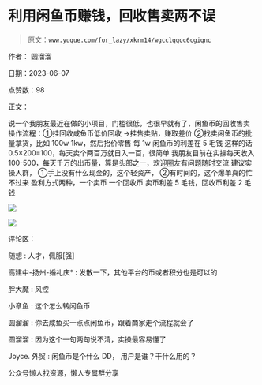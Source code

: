 # 利用闲鱼币赚钱，回收售卖两不误

> 原文：[`www.yuque.com/for_lazy/xkrm14/wgcclqqoc6cgiqnc`](https://www.yuque.com/for_lazy/xkrm14/wgcclqqoc6cgiqnc)



作者： 圆溜溜



日期：2023-06-07



点赞数：98



正文：



说一个我朋友最近在做的小项目，门槛很低，也很早就有了，闲鱼币的回收售卖 操作流程：①挂回收咸鱼币低价回收 →挂售卖贴，赚取差价 ②找卖闲鱼币的批量拿货，比如 100w 1kw，然后抬价零售 每 1w 闲鱼币的利差在 5 毛钱 这样的话 0.5×200=100，每天卖个两百万就日入一百，很简单 我朋友目前在实操每天收入 100-500，每天千万的出币量，算是头部之一，欢迎圈友有问题随时交流 建议实操人群， ①手上没有什么现金的，这个轻资产， ②有时间的，这个爆单真的忙不过来 盈利方式两种，一个卖币 一个回收币 卖币利差 5 毛钱，回收币利差 2 毛钱



![](img/ad0de47df8734057d163c7e4063a1119.png)



![](img/c6957d1f2303ef1a8d76b9cc5f7aed48.png)



评论区：



随想 : 人才，佩服[强]



高建中-扬州-婚礼庆* : 发散一下，其他平台的币或者积分也是可以的



胖大魔 : 风控



小章鱼 : 这个怎么转闲鱼币



圆溜溜 : 你去咸鱼买一点点闲鱼币，跟着商家走个流程就会了



圆溜溜 : 因为这个一句两句说不清，实操最容易懂了



Joyce. 外贸 : 闲鱼币是个什么 DD， 用户是谁？干什么用的？



公众号懒人找资源，懒人专属群分享

